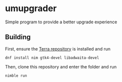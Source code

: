 # umupgrader
Simple program to provide a better upgrade experience

## Building
First, ensure the [Terra repository](https://terra.fyralabs.com) is installed and run

```dnf install nim gtk4-devel libadwaita-devel```


Then, clone this repository and enter the folder and run

```nimble run```

